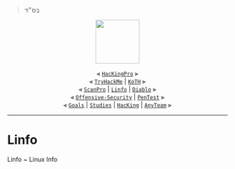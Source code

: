 > בס״ד
<div align="center">

<img align="center" width="100" src="https://user-images.githubusercontent.com/51442719/172729066-1293d382-4a31-4f03-8c23-ab0ea5f611a0.png">

⫷ [`HacKingPro`](https://github.com/Anlominus/HacKingPro) ⫸
<br>
⫷ [`TryHackMe`](https://github.com/Anlominus/TryHackMe) | [`KoTH`](https://github.com/Anlominus/TryHackMe/tree/main/King%20of%20the%20Hill/KoTH) ⫸ 
<br>
⫷ [`ScanPro`](https://github.com/Anlominus/ScanPro) | [`Linfo`](https://github.com/Anlominus/Linfo) | [`Diablo`](https://github.com/Anlominus/Diablo) ⫸ 
<br>
⫷ [`Offensive-Security`](https://github.com/Anlominus/Offensive-Security) | [`PenTest`](https://github.com/Anlominus/PenTest) ⫸
<br>
⫷ [`Goals`](https://github.com/Anlominus/Goals) | [`Studies`](https://github.com/Anlominus/Studies) | [`HacKing`](https://github.com/Anlominus/HacKing) | [`AnyTeam`](https://github.com/Anlominus/AnyTeam) ⫸
<br>

</div>

---

# Linfo
Linfo ~ Linux Info
